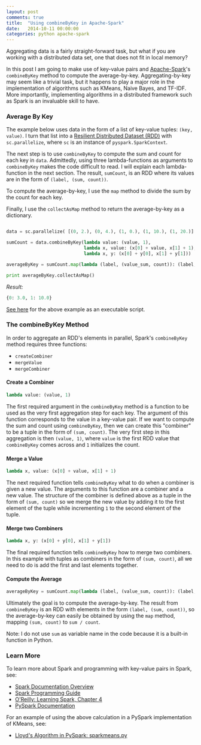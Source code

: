 ```yaml
---
layout: post
comments: true
title:  "Using combineByKey in Apache-Spark"
date:   2014-10-11 00:00:00
categories: python apache-spark
---
```


Aggregating data is a fairly straight-forward task, but what if you are working with a distributed data set, one that does not fit in local memory? 

In this post I am going to make use of key-value pairs and [Apache-Spark](https://spark.apache.org/)'s `combineByKey` method to compute the average-by-key. Aggregating-by-key may seem like a trivial task, but it happens to play a major role in the implementation of algorithms such as KMeans, Naive Bayes, and TF-IDF. More importantly, implementing algorithms in a distributed framework such as Spark is an invaluable skill to have.


### Average By Key

The example below uses data in the form of a list of key-value tuples: `(key, value)`. I turn that list into a [Resilient Distributed Dataset (RDD)](http://www.thecloudavenue.com/2014/01/resilient-distributed-datasets-rdd.html) with `sc.parallelize`, where `sc` is an instance of `pyspark.SparkContext`.

The next step is to use `combineByKey` to compute the sum and count for each key in `data`. Admittedly, using three lambda-functions as arguments to `combineByKey` makes the code difficult to read. I will explain each lambda-function in the next section. The result, `sumCount`, is an RDD where its values are in the form of `(label, (sum, count))`.

To compute the average-by-key, I use the `map` method to divide the sum by the count for each key.

Finally, I use the `collectAsMap` method to return the average-by-key as a dictionary.

```python

data = sc.parallelize( [(0, 2.), (0, 4.), (1, 0.), (1, 10.), (1, 20.)] )

sumCount = data.combineByKey(lambda value: (value, 1),
                             lambda x, value: (x[0] + value, x[1] + 1),
                             lambda x, y: (x[0] + y[0], x[1] + y[1]))

averageByKey = sumCount.map(lambda (label, (value_sum, count)): (label, value_sum / count))

print averageByKey.collectAsMap()
```

_Result:_

```python
{0: 3.0, 1: 10.0}
```

[See here](https://github.com/abshinn/abshinn.github.io/tree/master/extras/averageByKey.py) for the above example as an executable script.


### The combineByKey Method

In order to aggregate an RDD's elements in parallel, Spark's `combineByKey` method requires three functions:

- `createCombiner`
- `mergeValue`
- `mergeCombiner`


#### Create a Combiner

```python
lambda value: (value, 1)
```

The first required argument in the `combineByKey` method is a function to be used as the very first aggregation step for each key. The argument of this function corresponds to the value in a key-value pair. If we want to compute the sum and count using `combineByKey`, then we can create this "combiner" to be a tuple in the form of `(sum, count)`. The very first step in this aggregation is then `(value, 1)`, where `value` is the first RDD value that `combineByKey` comes across and `1` initializes the count.


#### Merge a Value

```python
lambda x, value: (x[0] + value, x[1] + 1)
```

The next required function tells `combineByKey` what to do when a combiner is given a new value. The arguments to this function are a combiner and a new value. The structure of the combiner is defined above as a tuple in the form of `(sum, count)` so we merge the new value by adding it to the first element of the tuple while incrementing `1` to the second element of the tuple.


#### Merge two Combiners

```python
lambda x, y: (x[0] + y[0], x[1] + y[1])
```

The final required function tells `combineByKey` how to merge two combiners. In this example with tuples as combiners in the form of `(sum, count)`, all we need to do is add the first and last elements together.


#### Compute the Average

```python
averageByKey = sumCount.map(lambda (label, (value_sum, count)): (label, value_sum / count))
```

Ultimately the goal is to compute the average-by-key. The result from `combineByKey` is an RDD with elements in the form `(label, (sum, count))`, so the average-by-key can easily be obtained by using the `map` method, mapping `(sum, count)` to `sum / count`. 

Note: I do not use `sum` as variable name in the code because it is a built-in function in Python.


### Learn More

To learn more about Spark and programming with key-value pairs in Spark, see:

- [Spark Documentation Overview](http://spark.apache.org/documentation.html) 
- [Spark Programming Guide](http://spark.apache.org/docs/latest/programming-guide.html)
- [O'Reilly: Learning Spark, Chapter 4](https://www.safaribooksonline.com/library/view/learning-spark/9781449359034/ch04.html)
- [PySpark Documentation](http://spark.apache.org/docs/latest/api/python/index.html)

For an example of using the above calculation in a PySpark implementation of KMeans, see:

- [Lloyd's Algorithm in PySpark: sparkmeans.py](https://github.com/abshinn/practice/blob/master/machinelearning/sparkmeans.py)
